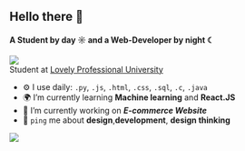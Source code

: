 ## Hello there 👋

#### A Student by day ☼ and a Web-Developer by night ☾
![](https://komarev.com/ghpvc/?username=yashvisharma1204)<br>
Student at [Lovely Professional University](https://www.lpu.in/)<br>

- ⚙️ I use daily: `.py`, `.js`, `.html`, `.css`, `.sql`, `.c`, `.java`
- 🌍 I’m currently learning **Machine learning** and **React.JS**
- 💅 I’m currently working on ***E-commerce Website***
- 💬 `ping` me about **design**,**development**, **design thinking**


![](https://github-readme-stats.vercel.app/api?username=Yashvisharma1204&theme=midnight-purple&hide_border=true&include_all_commits=true&count_private=true)<br/>